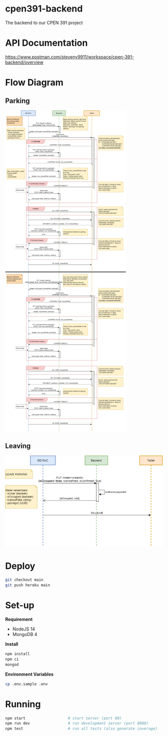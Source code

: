 # cpen391-backend

The backend to our CPEN 391 project

# API Documentation

https://www.postman.com/steveny9911/workspace/cpen-391-backend/overview

# Flow Diagram

## Parking

![](static/parking.drawio.png)

## Leaving

![](static/leaving.drawio.png)

# Deploy

```sh
git checkout main
git push heroku main
```

# Set-up

**Requirement**

- NodeJS 14
- MongoDB 4

**Install**

```sh
npm install
npm ci
mongod
```

**Environment Variables**

```sh
cp .env.sample .env
```

# Running

```sh
npm start                   # start server (port 80)
npm run dev                 # run development server (port 8080)
npm test                    # run all tests (also generate coverage)
```
